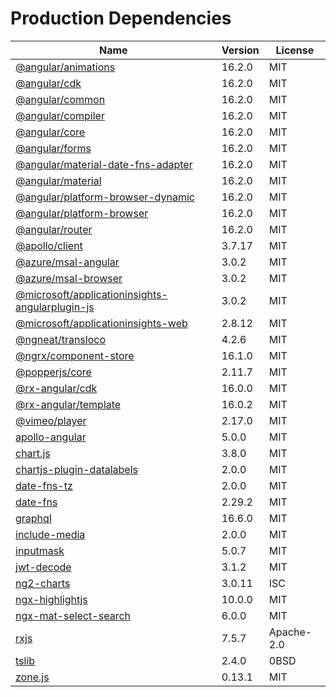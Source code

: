 # Production Dependencies

  | Name | Version | License |
  | ---- | ------- | ------- |
  | [@angular/animations](https://github.com/angular/angular) | 16.2.0 | MIT |
| [@angular/cdk](https://github.com/angular/components) | 16.2.0 | MIT |
| [@angular/common](https://github.com/angular/angular) | 16.2.0 | MIT |
| [@angular/compiler](https://github.com/angular/angular) | 16.2.0 | MIT |
| [@angular/core](https://github.com/angular/angular) | 16.2.0 | MIT |
| [@angular/forms](https://github.com/angular/angular) | 16.2.0 | MIT |
| [@angular/material-date-fns-adapter](https://github.com/angular/components) | 16.2.0 | MIT |
| [@angular/material](https://github.com/angular/components) | 16.2.0 | MIT |
| [@angular/platform-browser-dynamic](https://github.com/angular/angular) | 16.2.0 | MIT |
| [@angular/platform-browser](https://github.com/angular/angular) | 16.2.0 | MIT |
| [@angular/router](https://github.com/angular/angular) | 16.2.0 | MIT |
| [@apollo/client](https://github.com/apollographql/apollo-client) | 3.7.17 | MIT |
| [@azure/msal-angular](https://github.com/AzureAD/microsoft-authentication-library-for-js) | 3.0.2 | MIT |
| [@azure/msal-browser](https://github.com/AzureAD/microsoft-authentication-library-for-js) | 3.0.2 | MIT |
| [@microsoft/applicationinsights-angularplugin-js](https://github.com/microsoft/applicationinsights-angularplugin-js) | 3.0.2 | MIT |
| [@microsoft/applicationinsights-web](https://github.com/microsoft/ApplicationInsights-JS) | 2.8.12 | MIT |
| [@ngneat/transloco](https://github.com/ngneat/transloco) | 4.2.6 | MIT |
| [@ngrx/component-store](https://github.com/ngrx/platform) | 16.1.0 | MIT |
| [@popperjs/core](https://github.com/popperjs/popper-core) | 2.11.7 | MIT |
| [@rx-angular/cdk](https://github.com/rx-angular/rx-angular) | 16.0.0 | MIT |
| [@rx-angular/template](https://github.com/rx-angular/rx-angular) | 16.0.2 | MIT |
| [@vimeo/player](https://github.com/vimeo/player.js) | 2.17.0 | MIT |
| [apollo-angular](https://github.com/kamilkisiela/apollo-angular) | 5.0.0 | MIT |
| [chart.js](https://github.com/chartjs/Chart.js) | 3.8.0 | MIT |
| [chartjs-plugin-datalabels](https://github.com/chartjs/chartjs-plugin-datalabels) | 2.0.0 | MIT |
| [date-fns-tz](https://github.com/marnusw/date-fns-tz) | 2.0.0 | MIT |
| [date-fns](https://github.com/date-fns/date-fns) | 2.29.2 | MIT |
| [graphql](https://github.com/graphql/graphql-js) | 16.6.0 | MIT |
| [include-media](https://github.com/eduardoboucas/include-media) | 2.0.0 | MIT |
| [inputmask](https://github.com/RobinHerbots/Inputmask) | 5.0.7 | MIT |
| [jwt-decode](https://github.com/auth0/jwt-decode) | 3.1.2 | MIT |
| [ng2-charts](https://github.com/valor-software/ng2-charts) | 3.0.11 | ISC |
| [ngx-highlightjs](https://github.com/murhafsousli/ngx-highlightjs) | 10.0.0 | MIT |
| [ngx-mat-select-search](https://github.com/bithost-gmbh/ngx-mat-select-search) | 6.0.0 | MIT |
| [rxjs](https://github.com/reactivex/rxjs) | 7.5.7 | Apache-2.0 |
| [tslib](https://github.com/Microsoft/tslib) | 2.4.0 | 0BSD |
| [zone.js](https://github.com/angular/angular) | 0.13.1 | MIT |
